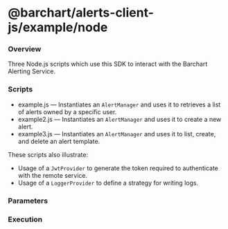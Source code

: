 # @barchart/alerts-client-js/example/node

### Overview

Three Node.js scripts which use this SDK to interact with the Barchart Alerting Service.

### Scripts

* example.js — Instantiates an `AlertManager` and uses it to retrieves a list of alerts owned by a specific user. 
* example2.js — Instantiates an `AlertManager` and uses it to create a new alert.
* example3.js — Instantiates an `AlertManager` and uses it to list, create, and delete an alert template.

These scripts also illustrate:

* Usage of a `JwtProvider` to generate the token required to authenticate with the remote service.
* Usage of a `LoggerProvider` to define a strategy for writing logs.

### Parameters

### Execution

```shell
```